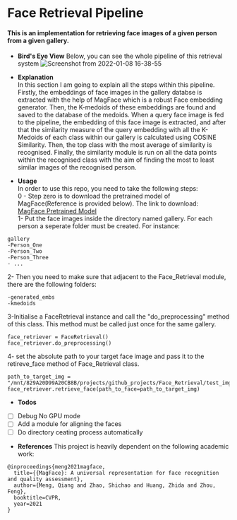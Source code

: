 # Face Retrieval Pipeline

#### This is an implementation for retrieving face images of a given person from a given gallery.

- **Bird's Eye View**
  Below, you can see the whole pipeline of this retrieval system
  ![Screenshot from 2022-01-08 16-38-55](https://user-images.githubusercontent.com/79300456/148645364-1e6bb06d-b252-41c2-a0e4-6abaa00281e3.png)

- **Explanation**  
In this section I am going to explain all the steps within this pipeline. Firstly, the embeddings of face images in the gallery databse is extracted with the help of MagFace which is a robust Face embedding generator. Then, the K-medoids of these embeddings are found and saved to the database of the medoids. When a query face image is fed to the pipeline, the embedding of this face image is extracted, and after that the similarity measure of the query embedding with all the K-Medoids of each class within our gallery is calculated using COSINE Similarity. Then, the top class with the most average of similarity is recognised. Finally, the similarity module is run on all the data points within the recognised class with the aim of finding the most to least similar images of the recognised person. 
- **Usage**  
In order to use this repo, you need to take the following steps:  
0 - Step zero is to download the pretrained model of MagFace(Reference is provided below). The link to download:  
[MagFace Pretrained Model](https://drive.google.com/file/d/1Bd87admxOZvbIOAyTkGEntsEz3fyMt7H/view?usp=sharing)  
1- Put the face images inside the directory named gallery. For each person a seperate folder must be created. For instance:  
```
gallery
-Person_One
-Person_Two
-Person_Three
- ...
```
2- Then you need to make sure that adjacent to the Face_Retrieval module, there are the following folders:
```
-generated_embs
-kmedoids
```
3-Initialise a FaceRetrieval instance and call the "do_preprocessing" method of this class. This method must be called just once for the same gallery.
```
face_retriever = FaceRetrieval()
face_retriever.do_preprocessing()
```
4- set the absolute path to your target face image and pass it to the retireve_face method of Face_Retrieval class. 
```
path_to_target_img = "/mnt/829A20D99A20CB8B/projects/github_projects/Face_Retrieval/test_imgs/TEST_BRAD_PIT.png"
face_retriever.retrieve_face(path_to_face=path_to_target_img)
```
- **Todos**
- [ ] Debug No GPU mode
- [ ] Add a module for aligning the faces
- [ ] Do directory ceating process automatically

- **References**
  This project is heavily dependent on the following academic work:

```
@inproceedings{meng2021magface,
  title={{MagFace}: A universal representation for face recognition and quality assessment},
  author={Meng, Qiang and Zhao, Shichao and Huang, Zhida and Zhou, Feng},
  booktitle=CVPR,
  year=2021
}
```
